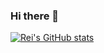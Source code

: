 ### Hi there 👋

<!--
**rorikata/rorikata** is a ✨ _special_ ✨ repository because its `README.md` (this file) appears on your GitHub profile.

Here are some ideas to get you started:

- 🔭 I’m currently working on ...
- 🌱 I’m currently learning ...
- 👯 I’m looking to collaborate on ...
- 🤔 I’m looking for help with ...
- 💬 Ask me about ...
- 📫 How to reach me: ...
- 😄 Pronouns: ...
- ⚡ Fun fact: ...
-->

[![Rei's GitHub stats](https://github-readme-stats.vercel.app/api?username=rorikata&include_all_commits=true&count_private=true?theme=radical&hide=stars,commits,prs,issues,contribs)](https://github.com/anuraghazra/github-readme-stats)
